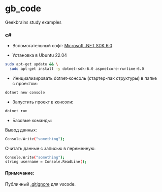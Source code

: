 # gb_code
Geekbrains study examples

### c#

- Вспомогательный софт: [Microsoft .NET SDK 6.0](https://dotnet.microsoft.com/en-us/download/dotnet/6.0)

- Установка в Ubuntu 22.04

```sh
sudo apt-get update && \
  sudo apt-get install -y dotnet-sdk-6.0 aspnetcore-runtime-6.0
```

- Инициализировать dotnet-консоль (стартер-пак структуры) в папке с проектом:

```sh
dotnet new console
```

- Запустить проект в консоли:

```sh
dotnet run
```


- Базовые команды:

Вывод данных:
```sh 
Console.Write("something");
```

Считать данные c записью в переменную: 
```sh
Console.Write("something");
string username = Console.ReadLine();
```

#### Примечание:

Публичный [.gitignore](https://github.com/github/gitignore/blob/main/VisualStudio.gitignore) для vscode.
